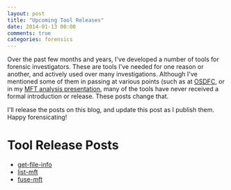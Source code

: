 ```yaml
---
layout: post
title: "Upcoming Tool Releases"
date: 2014-01-13 00:00
comments: true
categories: forensics
---
```


Over the past few months and years, I've developed a number of tools
for forensic investigators. These are tools I've needed for
one reason or another, and actively used over many investigations.
Although I've mentioned some of them in passing at various points
(such as at 
[OSDFC](http://cdn2.hubspot.net/hub/165417/file-377400132-pdf/presentations/osdf-2013/Willi_Ballenthin.pdf), 
or in my 
[MFT analysis presentation](http://www.williballenthin.com/blog/2013/12/13/mft-analysis-presentation), 
many of the tools have never received a formal introduction or release. 
These posts change that.

I'll release the posts on this blog, and update this post as I 
publish them. Happy forensicating!


Tool Release Posts
==================

  - [get-file-info](http://www.williballenthin.com/blog/2014/01/13/tool-release-get-file-info/)
  - [list-mft](http://www.williballenthin.com/blog/2014/01/15/tool-release-list-mft/)
  - [fuse-mft](http://www.williballenthin.com/blog/2014/01/16/tool-release-fuse-mft/)
